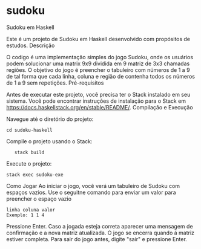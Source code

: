 # sudoku
Sudoku em Haskell

Este é um projeto de Sudoku em Haskell desenvolvido com propósitos de estudos.
Descrição

O codigo é uma implementação simples do jogo Sudoku, onde os usuários podem solucionar uma matrix 9x9 dividida em 9 matriz de 3x3 chamadas regiões. O objetivo do jogo é preencher o tabuleiro com números de 1 a 9 de tal forma que cada linha, coluna e região de contenha todos os números de 1 a 9 sem repetições.
Pré-requisitos

Antes de executar este projeto, você precisa ter o Stack instalado em seu sistema. Você pode encontrar instruções de instalação para o Stack em https://docs.haskellstack.org/en/stable/README/.
Compilação e Execução

Navegue até o diretório do projeto:

    cd sudoku-haskell

Compile o projeto usando o Stack:

       stack build




 Execute o projeto:

    stack exec sudoku-exe

Como Jogar
Ao iniciar o jogo, você verá um tabuleiro de Sudoku com espaços vazios.
Use o seguitne comando para enviar um valor para preencher o espaço vazio 

    linha coluna valor
    Exemplo: 1 1 4
Pressione Enter.
Caso a jogada esteja correta aparecer uma mensagem de confirmação e a nova matriz atualizada.
O jogo se encerra quando á matriz estiver completa.
Para sair do jogo antes, digite "sair" e pressione Enter.
